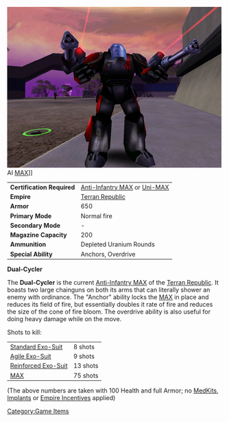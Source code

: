![](images/PSScreenShot0320.jpg "fig:PSScreenShot0320.jpg") AI
[MAX](MAX "wikilink")\]\]

|                            |                                                                                                                        |
| -------------------------- | ---------------------------------------------------------------------------------------------------------------------- |
| **Certification Required** | [Anti-Infantry MAX](<Anti-Infantry_MAX_(Certification)> "wikilink") or [Uni-MAX](<Uni-MAX_(Certification)> "wikilink") |
| **Empire**                 | [Terran Republic](Terran_Republic "wikilink")                                                                          |
| **Armor**                  | 650                                                                                                                    |
| **Primary Mode**           | Normal fire                                                                                                            |
| **Secondary Mode**         | \-                                                                                                                     |
| **Magazine Capacity**      | 200                                                                                                                    |
| **Ammunition**             | Depleted Uranium Rounds                                                                                                |
| **Special Ability**        | Anchors, Overdrive                                                                                                     |

**Dual-Cycler**

The **Dual-Cycler** is the current [Anti-Infantry
MAX](<Anti-Infantry_MAX_(Certification)> "wikilink") of the [Terran
Republic](Terran_Republic "wikilink"). It boasts two large chainguns on
both its arms that can literally shower an enemy with ordinance. The
"Anchor" ability locks the [MAX](Mechanized_Armored_Exo-Suit "wikilink")
in place and reduces its field of fire, but essentially doubles it rate
of fire and reduces the size of the cone of fire bloom. The overdrive
ability is also useful for doing heavy damage while on the move.

Shots to kill:

|                                                       |          |
| ----------------------------------------------------- | -------- |
| [Standard Exo-Suit](Standard_Exo-Suit "wikilink")     | 8 shots  |
| [Agile Exo-Suit](Agile_Exo-Suit "wikilink")           | 9 shots  |
| [Reinforced Exo-Suit](Reinforced_Exo-Suit "wikilink") | 13 shots |
| [MAX](MAX "wikilink")                                 | 75 shots |

(The above numbers are taken with 100 Health and full Armor; no
[MedKits](MedKit "wikilink"), [Implants](Implants "wikilink") or [Empire
Incentives](Empire_Incentives "wikilink") applied)

[Category:Game Items](Category:Game_Items "wikilink")
